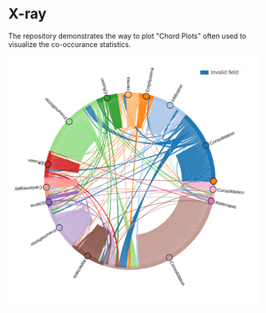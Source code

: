 # X-ray
The repository demonstrates the way to plot "Chord Plots" often used to visualize the co-occurance statistics. 


![](https://github.com/Prasanna1991/X-ray/blob/master/ChordPlots/bokeh_plot_labels.png?raw=true)

